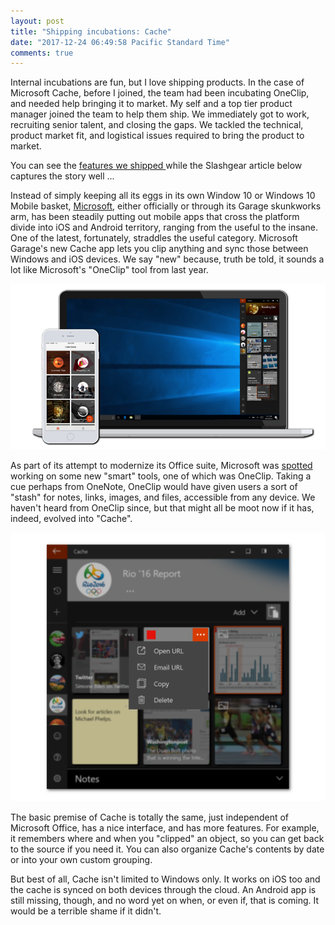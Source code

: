 ```yaml
---
layout: post
title: "Shipping incubations: Cache"
date: "2017-12-24 06:49:58 Pacific Standard Time"
comments: true
---
```


Internal incubations are fun, but I love shipping products.  In the case of Microsoft Cache, before I joined, the team had been incubating OneClip, and needed help bringing it to market. My self and a top tier product manager joined the team to help them ship. We immediately got to work, recruiting senior talent, and closing the gaps. We tackled the technical, product market fit, and logistical issues required to bring the product to market.

You can see the 
<span class="image-row">
<a href="images/Cache_01-1.png" data-lightbox="roadtrip">
features we shipped
</a>
<a href="images/Cache_02-1.png" data-lightbox="roadtrip"></a>
<a href="images/Cache_03-1.png" data-lightbox="roadtrip"></a>
<a href="images/Cache_03-1.png" data-lightbox="roadtrip"></a>
<a href="images/Cache_04-1.png" data-lightbox="roadtrip"></a>
while the Slashgear article below captures the story well ...
</span>


Instead of simply keeping all its eggs in its own Window 10 or Windows 10 Mobile basket, [Microsoft](https://www.slashgear.com/tags/microsoft/), either officially or through its Garage skunkworks arm, has been steadily putting out mobile apps that cross the platform divide into iOS and Android territory, ranging from the useful to the insane. One of the latest, fortunately, straddles the useful category. Microsoft Garage's new Cache app lets you clip anything and sync those between Windows and iOS devices. We say "new" because, truth be told, it sounds a lot like Microsoft's "OneClip" tool from last year.

![cache_multi_platform](/images/cache_multi_platform.png)

As part of its attempt to modernize its Office suite, Microsoft was [spotted](https://www.slashgear.com/microsoft-new-productivity-apps-leaked-office-now-and-oneclip-25385075/) working on some new "smart" tools, one of which was OneClip. Taking a cue perhaps from OneNote, OneClip would have given users a sort of "stash" for notes, links, images, and files, accessible from any device. We haven't heard from OneClip since, but that might all be moot now if it has, indeed, evolved into "Cache".

![cache_windows](/images/cache_windows.png)

The basic premise of Cache is totally the same, just independent of Microsoft Office, has a nice interface, and has more features. For example, it remembers where and when you "clipped" an object, so you can get back to the source if you need it. You can also organize Cache's contents by date or into your own custom grouping.

But best of all, Cache isn't limited to Windows only. It works on iOS too and the cache is synced on both devices through the cloud. An Android app is still missing, though, and no word yet on when, or even if, that is coming. It would be a terrible shame if it didn't.


